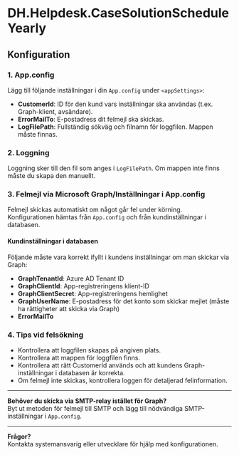 ﻿# DH.Helpdesk.CaseSolutionScheduleYearly

## Konfiguration

### 1. App.config

Lägg till följande inställningar i din `App.config` under `<appSettings>`:
	<appSettings>
		<add key="CustomerId" value="1" />
		<add key="ErrorMailTo" value="katarina.ask@dhsolutions.se" />
		<add key="ErrorMailSender" value="noreply@dhsolutions.se" />
		<add key="SmtpServer" value="relay2.hostnet.se" />
		<add key="SmtpPort" value="25" />
		<add key="LogFilePath" value="C:/temp/logs/CaseSolutionYearly.log" />
	</appSettings>

- **CustomerId**: ID för den kund vars inställningar ska användas (t.ex. Graph-klient, avsändare).
- **ErrorMailTo**: E-postadress dit felmejl ska skickas.
- **LogFilePath**: Fullständig sökväg och filnamn för loggfilen. Mappen måste finnas.

### 2. Loggning

Loggning sker till den fil som anges i `LogFilePath`. Om mappen inte finns måste du skapa den manuellt.

### 3. Felmejl via Microsoft Graph/Inställningar i App.config

Felmejl skickas automatiskt om något går fel under körning.  
Konfigurationen hämtas från `App.config` och från kundinställningar i databasen.

#### Kundinställningar i databasen

Följande måste vara korrekt ifyllt i kundens inställningar om man skickar via Graph:

- **GraphTenantId**: Azure AD Tenant ID
- **GraphClientId**: App-registreringens klient-ID
- **GraphClientSecret**: App-registreringens hemlighet
- **GraphUserName**: E-postadress för det konto som skickar mejlet (måste ha rättigheter att skicka via Graph)
- **ErrorMailTo** 

### 4. Tips vid felsökning

- Kontrollera att loggfilen skapas på angiven plats.
- Kontrollera att mappen för loggfilen finns.
- Kontrollera att rätt CustomerId används och att kundens Graph-inställningar i databasen är korrekta.
- Om felmejl inte skickas, kontrollera loggen för detaljerad felinformation.

---

**Behöver du skicka via SMTP-relay istället för Graph?**  
Byt ut metoden för felmejl till SMTP och lägg till nödvändiga SMTP-inställningar i `App.config`.

---

**Frågor?**  
Kontakta systemansvarig eller utvecklare för hjälp med konfigurationen.
